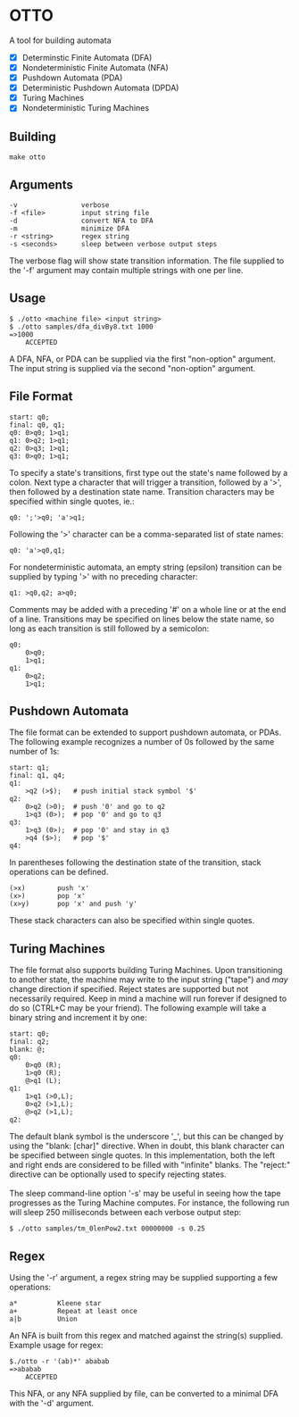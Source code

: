# OTTO

A tool for building automata
- [x] Determinstic Finite Automata (DFA)
- [x] Nondeterministic Finite Automata (NFA)
- [x] Pushdown Automata (PDA)
- [x] Deterministic Pushdown Automata (DPDA)
- [x] Turing Machines
- [x] Nondeterministic Turing Machines

## Building
```
make otto
```

## Arguments
```
-v                verbose
-f <file>         input string file
-d                convert NFA to DFA
-m                minimize DFA
-r <string>       regex string
-s <seconds>      sleep between verbose output steps
```
The verbose flag will show state transition
information. The file supplied to the '-f' 
argument may contain multiple strings with 
one per line.

## Usage
```
$ ./otto <machine file> <input string>
$ ./otto samples/dfa_divBy8.txt 1000
=>1000
	ACCEPTED
```
A DFA, NFA, or PDA can be supplied via the first
"non-option" argument. The input string is
supplied via the second "non-option" argument.

## File Format
```
start: q0;
final: q0, q1;
q0: 0>q0; 1>q1;
q1: 0>q2; 1>q1;
q2: 0>q3; 1>q1;
q3: 0>q0; 1>q1;
```
To specify a state's transitions, first type out
the state's name followed by a colon. Next type a
character that will trigger a transition, followed
by a '>', then followed by a destination state name. 
Transition characters may be specified within single 
quotes, ie.:

```
q0: ';'>q0; 'a'>q1;
```
Following the '>' character can be a comma-separated
list of state names:
```
q0: 'a'>q0,q1;
```
For nondeterministic automata, an empty string (epsilon) transition
can be supplied by typing '>' with no preceding character:
```
q1: >q0,q2; a>q0;
```
Comments may be added with a preceding '#' on a whole
line or at the end of a line. Transitions may be specified
on lines below the state name, so long as each transition is
still followed by a semicolon:
```
q0: 
    0>q0;
    1>q1;
q1:
    0>q2;
    1>q1;
```

## Pushdown Automata
The file format can be extended to support pushdown 
automata, or PDAs. The following example recognizes
a number of 0s followed by the same number of 1s:
```
start: q1;
final: q1, q4;
q1: 
    >q2 (>$);   # push initial stack symbol '$'
q2: 
    0>q2 (>0);  # push '0' and go to q2
    1>q3 (0>);  # pop '0' and go to q3
q3: 
    1>q3 (0>);  # pop '0' and stay in q3
    >q4 ($>);   # pop '$'
q4:
```
In parentheses following the destination state of
the transition, stack operations can be defined.
```
(>x)        push 'x'
(x>)        pop 'x'
(x>y)       pop 'x' and push 'y'
```
These stack characters can also be specified within
single quotes.

## Turing Machines
The file format also supports building Turing Machines.
Upon  transitioning to another state, the machine may 
write to the input string ("tape") and *may* change
direction if specified. Reject states are supported 
but not necessarily required. Keep in mind a machine
will run forever if designed to do so (CTRL+C may be
your friend). The following example will take a binary
string and increment it by one:
```
start: q0;
final: q2;
blank: @;
q0:
    0>q0 (R);
    1>q0 (R);
    @>q1 (L);
q1:
    1>q1 (>0,L);
    0>q2 (>1,L);
    @>q2 (>1,L);
q2:
```
The default blank symbol is the underscore '\_', but this can
be changed by using the "blank: [char]" directive. When in
doubt, this blank character can be specified between single quotes.
In this implementation, both the left and right ends are considered 
to be filled with "infinite" blanks. The "reject:" directive can 
be optionally used to specify rejecting states.
<br />
<br />
The sleep command-line option '-s' may be useful in seeing how the
tape progresses as the Turing Machine computes. For instance,
the following run will sleep 250 milliseconds between
each verbose output step:
```
$ ./otto samples/tm_0lenPow2.txt 00000000 -s 0.25
```

## Regex
Using the '-r' argument, a regex string may be supplied
supporting a few operations:
```
a*          Kleene star
a+          Repeat at least once
a|b         Union
```
An NFA is built from this regex and matched against
the string(s) supplied. Example usage for regex:
```
$./otto -r '(ab)*' ababab
=>ababab
	ACCEPTED
```
This NFA, or any NFA supplied by file, can be converted
to a minimal DFA with the '-d' argument.
